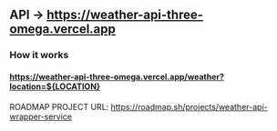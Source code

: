 ## API -> https://weather-api-three-omega.vercel.app

### How it works

#### https://weather-api-three-omega.vercel.app/weather?location=${LOCATION}

ROADMAP PROJECT URL: https://roadmap.sh/projects/weather-api-wrapper-service
